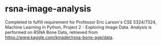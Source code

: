 # rsna-image-analysis
Completed to fulfill requirement for Professor Eric Larson's CSE 5324/7324, Machine Learning in Python, Project 2 - Exploring Image Data. Analysis is performed on RSNA Bone Data, retrieved from https://www.kaggle.com/kmader/rsna-bone-age/data.
